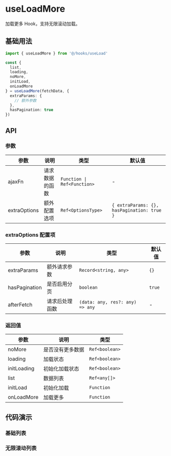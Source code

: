 # useLoadMore

加载更多 Hook，支持无限滚动加载。

## 基础用法

```ts
import { useLoadMore } from '@/hooks/useLoad'

const { 
  list,
  loading,
  noMore,
  initLoad,
  onLoadMore
} = useLoadMore(fetchData, {
  extraParams: {
    // 额外参数
  },
  hasPagination: true
})
```

## API

### 参数

| 参数 | 说明 | 类型 | 默认值 |
| --- | --- | --- | --- |
| ajaxFn | 请求数据的函数 | `Function \| Ref<Function>` | - |
| extraOptions | 额外配置选项 | `Ref<OptionsType>` | `{ extraParams: {}, hasPagination: true }` |

### extraOptions 配置项

| 参数 | 说明 | 类型 | 默认值 |
| --- | --- | --- | --- |
| extraParams | 额外请求参数 | `Record<string, any>` | `{}` |
| hasPagination | 是否启用分页 | `boolean` | `true` |
| afterFetch | 请求后处理函数 | `(data: any, res?: any) => any` | - |

### 返回值

| 参数 | 说明 | 类型 |
| --- | --- | --- |
| noMore | 是否没有更多数据 | `Ref<boolean>` |
| loading | 加载状态 | `Ref<boolean>` |
| initLoading | 初始化加载状态 | `Ref<boolean>` |
| list | 数据列表 | `Ref<any[]>` |
| initLoad | 初始化加载 | `Function` |
| onLoadMore | 加载更多 | `Function` |

## 代码演示

### 基础列表

<demo src="./demos/Basic.vue" />

### 无限滚动列表

<demo src="./demos/Infinite.vue" /> 
